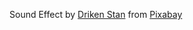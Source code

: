 Sound Effect by <a href="https://pixabay.com/users/driken5482-45721595/?utm_source=link-attribution&utm_medium=referral&utm_campaign=music&utm_content=236678">Driken Stan</a> from <a href="https://pixabay.com//?utm_source=link-attribution&utm_medium=referral&utm_campaign=music&utm_content=236678">Pixabay</a>

